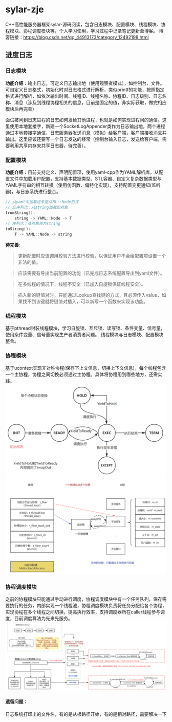 # sylar-zje
C++高性能服务器框架sylar-源码阅读，包含日志模块、配置模块、线程模块、协程模块、协程调度模块等，个人学习使用，学习过程中记录笔记更新至博客。
博客链接：https://blog.csdn.net/qq_44913173/category_12492198.html

## 进度日志
### 日志模块
**功能介绍**：输出日志，可定义日志输出地（使用观察者模式），如控制台、文件。可自定义日志格式，初始化时对日志格式进行解析，类似printf的功能，按照指定格式进行解析，如依次输出时间、线程ID、线程名称、协程ID、日志级别、日志名称、消息（涉及到线程协程相关的信息，目前是固定的值，非实际获取，做完相应模块后再完善）

面试被问到日志进程的日志如何发给其他进程，也就是如何实现进程间的通信。这里使用本地套接字，新建一个SocketLogAppender类作为日志输出地，两个进程通过本地套接字通信，日志服务器发送消息（模拟）给客户端，客户端接收消息并输出。这里应该还要写一个日志发送的经常（控制台输入日志，发送给客户端，需要利用共享内存来共享日志器，待完善）。

### 配置模块
**功能介绍**：目前支持定义、声明配置项，使用yaml-cpp作为YAML解析库，从配置文件中加载用户配置，支持基本数据类型、STL容器、自定义复杂数据类型与YAML字符串的相互转换（使用仿函数、偏特化实现），支持配置变更通知(监听器)，与日志系统进行整合。
```c++
// 从yaml中加载进来是YAML::Node形式
// 反序列化：从string加载到对象
fromString():
    string -> YAML::Node -> T
// 序列化：从对象转为string
toString():
    T -> YAML::Node -> string
```
**待完善**:
> 更新配置时应该调用校验方法进行校验，以保证用户不会给配置项设置一个非法的值。

> 应该需要有导出当前配置的功能（已完成日志系统配置导出到yaml文件）。

> 在多线程的情况下，线程不安全（已加入自旋锁保证线程安全）。

> 插入新的键值对时，只能通过Lookup查找键的方式，且必须传入value，如果找不到该键就将键值对插入，可以新写一个函数来实现该功能。

### 线程模块
基于pthread封装线程模块，学习自旋锁、互斥锁、读写锁、条件变量、信号量，使用条件变量、信号量实现生产者消费者问题。
线程模块与日志模块、配置模块整合。

### 协程模块
基于ucontext实现非对称协程(保存下上文信息，切换上下文信息)，每个线程包含一个主协程，协程之间切换必须通过主协程。具体将协程用到哪些地方，还需实践。
![状态切换](./images/fiber_state_switch.png "状态切换")
![协程模块](./images/fiber_overview.png "协程模块")

### 协程调度模块
之前的协程模块只能通过手动进行调度，协程调度模块中有一个任务队列，保存需要执行的任务，内部实现一个线程池，协程调度模块负责将任务分配给各个协程，实现协程在多个线程之间切换，提高执行效率，支持调度器所在caller线程参与调度，目前调度算法为先来先服务。
![协程调度模块](./images/fiber_scheduler.png "协程调度模块")

#### 遗留问题：

日志系统打印出的文件名，有的是从根路径开始，有的是相对路径，需要解决一下

